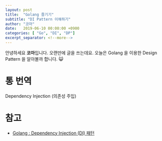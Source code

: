 ```yaml
---
layout: post
title:  "Golang 즐기기"
subtitle: "DI Pattern 이해하기"
author: "코마"
date:   2019-06-10 00:00:00 +0900
categories: [ "Go", "DI", "DP"]
excerpt_separator: <!--more-->
---
```


안녕하세요 **코마**입니다. 오랜만에 글을 쓰는데요. 오늘은 Golang 을 이용한 Design Pattern 을 알아볼까 합니다. 😺

<!--more-->

# 통 번역

Dependency Injection (의존성 주입)




# 참고

- [Golang : Dependency Injection (DI) 패턴](https://blog.drewolson.org/dependency-injection-in-go)



